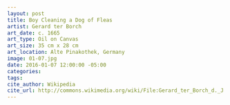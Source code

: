 ```yaml
---
layout: post
title: Boy Cleaning a Dog of Fleas
artist: Gerard ter Borch
art_date: c. 1665
art_type: Oil on Canvas
art_size: 35 cm x 28 cm
art_location: Alte Pinakothek, Germany
image: 01-07.jpg
date: 2016-01-07 12:00:00 -05:00
categories:
tags:
cite_author: Wikipedia
cite_url: http://commons.wikimedia.org/wiki/File:Gerard_ter_Borch_d._J._012.jpg
---
```

